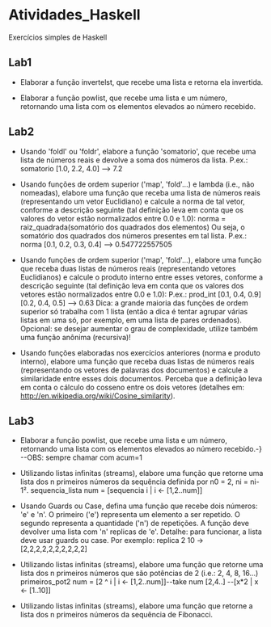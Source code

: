 # Atividades_Haskell
Exercícios simples de Haskell

## Lab1

- Elaborar a função invertelst, que recebe uma lista e retorna ela invertida.

- Elaborar a função powlist, que recebe uma lista e um número, retornando uma lista com os elementos elevados ao número recebido.

## Lab2

- Usando 'foldl' ou 'foldr', elabore a função 'somatorio', que recebe uma lista de números reais e devolve a soma dos números da lista. 
P.ex.: somatorio [1.0, 2.2, 4.0] --> 7.2

- Usando funções de ordem superior ('map', 'fold'...) e lambda (i.e., não nomeadas), elabore uma função que receba uma lista de números reais (representando um vetor Euclidiano) e calcule a norma de tal vetor, conforme a descrição seguinte (tal definição leva em conta que os valores do vetor estão normalizados entre 0.0 e 1.0): 
norma = raiz_quadrada(somatório dos quadrados dos elementos)
Ou seja, o somatório dos quadrados dos números presentes em tal lista.
P.ex.: norma [0.1, 0.2, 0.3, 0.4] --> 0.547722557505

- Usando funções de ordem superior ('map', 'fold'...), elabore uma função que receba duas listas de números reais (representando vetores Euclidianos) e calcule o produto interno entre esses vetores, conforme a descrição seguinte (tal definição leva em conta que os valores dos vetores estão normalizados entre 0.0 e 1.0): 
P.ex.: prod_int [0.1, 0.4, 0.9] [0.2, 0.4, 0.5] --> 0.63
Dica: a grande maioria das funções de ordem superior só trabalha com 1 lista (então a dica é tentar agrupar várias listas em uma só, por exemplo, em uma lista de pares ordenados).
Opcional: se desejar aumentar o grau de complexidade, utilize também uma função anônima (recursiva)!

- Usando funções elaboradas nos exercícios anteriores (norma e produto interno), elabore uma função que receba duas listas de números reais (representando os vetores de palavras dos documentos) e calcule a similaridade entre esses dois documentos.
Perceba que a definição leva em conta o cálculo do cosseno entre os dois vetores (detalhes em: http://en.wikipedia.org/wiki/Cosine_similarity). 

## Lab3

- Elaborar a função powlist, que recebe uma lista e um número, retornando uma lista com os elementos elevados ao número recebido.-}
--OBS: sempre chamar com acum=1

- Utilizando listas infinitas (streams), elabore uma função que retorne uma lista dos n primeiros números da sequência definida por n0 = 2, ni = ni-1².
sequencia_lista num = [sequencia i | i <- [1,2..num]]

- Usando Guards ou Case, defina uma função que recebe dois números: 'e' e 'n'. O primeiro ('e') representa um elemento a ser repetido. O segundo representa a quantidade ('n') de repetições. A função deve devolver uma lista com 'n' replicas de 'e'. 
Detalhe: para funcionar, a lista deve usar guards ou case.
Por exemplo: replica 2 10 -> [2,2,2,2,2,2,2,2,2,2]

- Utilizando listas infinitas (streams), elabore uma função que retorne uma lista dos n primeiros números que são potências de 2 (i.e.: 2, 4, 8, 16...)
primeiros_pot2 num = [2 ^ i | i <- [1,2..num]]--take num [2,4..] --[x*2 | x <- [1..10]]

- Utilizando listas infinitas (streams), elabore uma função que retorne a lista dos n primeiros números da sequência de Fibonacci.
